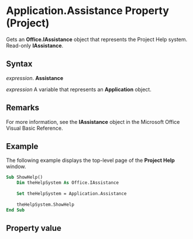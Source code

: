 
# Application.Assistance Property (Project)

 Gets an **Office.IAssistance** object that represents the Project Help system. Read-only **IAssistance**.


## Syntax

 _expression_. **Assistance**

 _expression_ A variable that represents an **Application** object.


## Remarks

For more information, see the  **IAssistance** object in the Microsoft Office Visual Basic Reference.


## Example

The following example displays the top-level page of the  **Project Help** window.


```vb
Sub ShowHelp()
    Dim theHelpSystem As Office.IAssistance
    
    Set theHelpSystem = Application.Assistance
    
    theHelpSystem.ShowHelp
End Sub
```


## Property value

 **<unknown type>**


